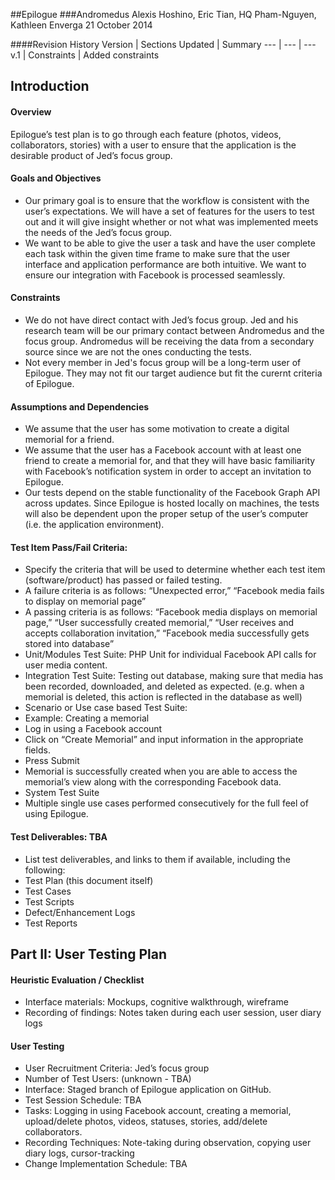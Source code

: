 ##Epilogue
###Andromedus
Alexis Hoshino, Eric Tian, HQ Pham-Nguyen, Kathleen Enverga
21 October 2014

####Revision History
Version | Sections Updated | Summary
---   | ---   | ---
v.1   | Constraints   | Added constraints 

## Introduction
#### Overview
Epilogue’s test plan is to go through each feature (photos, videos, collaborators, stories) with a user to ensure that the application is the desirable product of Jed’s focus group.

#### Goals and Objectives
- Our primary goal is to ensure that the workflow is consistent with the user’s expectations. We will have a set of features for the users to test out and it will give insight whether or not what was implemented meets the needs of the Jed’s focus group.
- We want to be able to give the user a task and have the user complete each task within the given time frame to make sure that the user interface and application performance are both intuitive. We want to ensure our integration with Facebook is processed seamlessly. 

#### Constraints
- We do not have direct contact with Jed’s focus group. Jed and his research team will be our primary contact between Andromedus and the focus group. Andromedus will be receiving the data from a secondary source since we are not the ones conducting the tests.
- Not every member in Jed's focus group will be a long-term user of Epilogue. They may not fit our target audience but fit the curernt criteria of Epilogue.

#### Assumptions and Dependencies
- We assume that the user has some motivation to create a digital memorial for a friend.
- We assume that the user has a Facebook account with at least one friend to create a memorial for, and that they will have basic familiarity with Facebook’s notification system in order to accept an invitation to Epilogue.
- Our tests depend on the stable functionality of the Facebook Graph API across updates. Since Epilogue is hosted locally on machines, the tests will also be dependent upon the proper setup of the user’s computer (i.e. the application environment).

#### Test Item Pass/Fail Criteria:
- Specify the criteria that will be used to determine whether each test item (software/product) has passed or failed testing.
- A failure criteria is as follows: “Unexpected error,” “Facebook media fails to display on memorial page”
- A passing criteria is as follows: “Facebook media displays on memorial page,” “User successfully created memorial,” “User receives and accepts collaboration invitation,” “Facebook media successfully gets stored into database”
- Unit/Modules Test Suite: PHP Unit for individual Facebook API calls for user media content.
- Integration Test Suite: Testing out database, making sure that media has been recorded, downloaded, and deleted as expected. (e.g. when a memorial is deleted, this action is reflected in the database as well)
- Scenario or Use case based Test Suite: 
- Example: Creating a memorial
- Log in using a Facebook account
- Click on “Create Memorial” and input information in the appropriate fields.
- Press Submit 
- Memorial is successfully created when you are able to access the memorial’s view along with the corresponding Facebook data.
- System Test Suite
- Multiple single use cases performed consecutively for the full feel of using Epilogue.
 
#### Test Deliverables: TBA
- List test deliverables, and links to them if available, including the following:
- Test Plan (this document itself)
- Test Cases
- Test Scripts
- Defect/Enhancement Logs
- Test Reports
 
## Part II:  User Testing Plan

#### Heuristic Evaluation / Checklist
- Interface materials: Mockups, cognitive walkthrough, wireframe
- Recording of findings: Notes taken during each user session, user diary logs

#### User Testing
- User Recruitment Criteria: Jed’s focus group
- Number of Test Users: (unknown - TBA)
- Interface: Staged branch of Epilogue application on GitHub.
- Test Session Schedule: TBA
- Tasks: Logging in using Facebook account, creating a memorial, upload/delete photos, videos, statuses, stories, add/delete collaborators.
- Recording Techniques: Note-taking during observation, copying user diary logs, cursor-tracking
- Change Implementation Schedule: TBA
